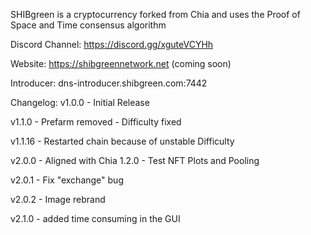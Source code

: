 SHIBgreen is a cryptocurrency forked from Chia and uses the Proof of Space and Time consensus algorithm

Discord Channel: https://discord.gg/xguteVCYHh

Website: https://shibgreennetwork.net (coming soon)

Introducer: dns-introducer.shibgreen.com:7442

Changelog:
v1.0.0 - Initial Release

v1.1.0 - Prefarm removed
       - Difficulty fixed

v1.1.16 - Restarted chain because of unstable Difficulty

v2.0.0 - Aligned with Chia 1.2.0
       - Test NFT Plots and Pooling

v2.0.1 - Fix "exchange" bug

v2.0.2 - Image rebrand

v2.1.0 - added time consuming in the GUI
